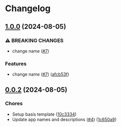 # Changelog

## [1.0.0](https://github.com/Drishtantr/monorepo-template/compare/first_app-v0.0.2...first_app-v1.0.0) (2024-08-05)


### ⚠ BREAKING CHANGES

* change name ([#7](https://github.com/Drishtantr/monorepo-template/issues/7))

### Features

* change name ([#7](https://github.com/Drishtantr/monorepo-template/issues/7)) ([afcb53f](https://github.com/Drishtantr/monorepo-template/commit/afcb53fc18362f615166e523800c4291af4da267))

## [0.0.2](https://github.com/Drishtantr/monorepo-template/compare/first_app-v0.0.1...first_app-v0.0.2) (2024-08-05)


### Chores

* Setup basis template ([10c3334](https://github.com/Drishtantr/monorepo-template/commit/10c33344531ecbd28fcdc3ceb48b57f87771d6f6))
* Update app names and descriptions ([#4](https://github.com/Drishtantr/monorepo-template/issues/4)) ([1c650a9](https://github.com/Drishtantr/monorepo-template/commit/1c650a9f4cc0e10bf113bf5521f83f17043c7c5f))
